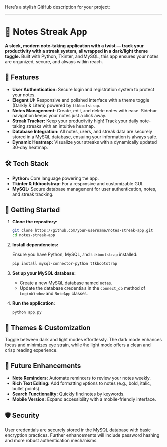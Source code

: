 Here’s a stylish GitHub description for your project:

---

# 📝 Notes Streak App

**A sleek, modern note-taking application with a twist — track your productivity with a streak system, all wrapped in a dark/light theme toggle.** Built with Python, Tkinter, and MySQL, this app ensures your notes are organized, secure, and always within reach.

## 🌟 Features

- **User Authentication:** Secure login and registration system to protect your notes.
- **Elegant UI:** Responsive and polished interface with a theme toggle (Darkly & Litera) powered by `ttkbootstrap`.
- **Notes Management:** Create, edit, and delete notes with ease. Sidebar navigation keeps your notes just a click away.
- **Streak Tracker:** Keep your productivity high! Track your daily note-taking streaks with an intuitive heatmap.
- **Database Integration:** All notes, users, and streak data are securely stored in a MySQL database, ensuring your information is always safe.
- **Dynamic Heatmap:** Visualize your streaks with a dynamically updated 30-day heatmap.

## 🛠️ Tech Stack

- **Python:** Core language powering the app.
- **Tkinter & ttkbootstrap:** For a responsive and customizable GUI.
- **MySQL:** Secure database management for user authentication, notes, and streak tracking.

## 🚀 Getting Started

1. **Clone the repository:**

   ```bash
   git clone https://github.com/your-username/notes-streak-app.git
   cd notes-streak-app
   ```

2. **Install dependencies:**

   Ensure you have Python, MySQL, and `ttkbootstrap` installed:

   ```bash
   pip install mysql-connector-python ttkbootstrap
   ```

3. **Set up your MySQL database:**

   - Create a new MySQL database named `notes`.
   - Update the database credentials in the `connect_db` method of `LoginWindow` and `NoteApp` classes.

4. **Run the application:**

   ```bash
   python app.py
   ```

## 🎨 Themes & Customization

Toggle between dark and light modes effortlessly. The dark mode enhances focus and minimizes eye strain, while the light mode offers a clean and crisp reading experience.

## 🎯 Future Enhancements

- **Note Reminders:** Automate reminders to review your notes weekly.
- **Rich Text Editing:** Add formatting options to notes (e.g., bold, italic, bullet points).
- **Search Functionality:** Quickly find notes by keywords.
- **Mobile Version:** Expand accessibility with a mobile-friendly interface.

## 🛡️ Security

User credentials are securely stored in the MySQL database with basic encryption practices. Further enhancements will include password hashing and more robust authentication mechanisms.

